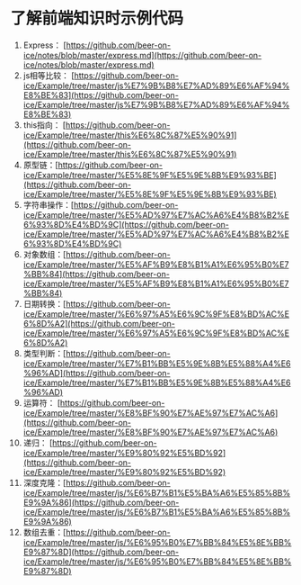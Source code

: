 # 了解前端知识时示例代码

1.	Express： [https://github.com/beer-on-ice/notes/blob/master/express.md](https://github.com/beer-on-ice/notes/blob/master/express.md)
2.	js相等比较： [https://github.com/beer-on-ice/Example/tree/master/js%E7%9B%B8%E7%AD%89%E6%AF%94%E8%BE%83](https://github.com/beer-on-ice/Example/tree/master/js%E7%9B%B8%E7%AD%89%E6%AF%94%E8%BE%83)
3.	this指向： [https://github.com/beer-on-ice/Example/tree/master/this%E6%8C%87%E5%90%91](https://github.com/beer-on-ice/Example/tree/master/this%E6%8C%87%E5%90%91)
4.	原型链：[https://github.com/beer-on-ice/Example/tree/master/%E5%8E%9F%E5%9E%8B%E9%93%BE](https://github.com/beer-on-ice/Example/tree/master/%E5%8E%9F%E5%9E%8B%E9%93%BE)
5.	字符串操作：[https://github.com/beer-on-ice/Example/tree/master/%E5%AD%97%E7%AC%A6%E4%B8%B2%E6%93%8D%E4%BD%9C](https://github.com/beer-on-ice/Example/tree/master/%E5%AD%97%E7%AC%A6%E4%B8%B2%E6%93%8D%E4%BD%9C)
6.	对象数组：[https://github.com/beer-on-ice/Example/tree/master/%E5%AF%B9%E8%B1%A1%E6%95%B0%E7%BB%84](https://github.com/beer-on-ice/Example/tree/master/%E5%AF%B9%E8%B1%A1%E6%95%B0%E7%BB%84)
7.	日期转换：[https://github.com/beer-on-ice/Example/tree/master/%E6%97%A5%E6%9C%9F%E8%BD%AC%E6%8D%A2](https://github.com/beer-on-ice/Example/tree/master/%E6%97%A5%E6%9C%9F%E8%BD%AC%E6%8D%A2)
8.	类型判断：[https://github.com/beer-on-ice/Example/tree/master/%E7%B1%BB%E5%9E%8B%E5%88%A4%E6%96%AD](https://github.com/beer-on-ice/Example/tree/master/%E7%B1%BB%E5%9E%8B%E5%88%A4%E6%96%AD)
9.	运算符： [https://github.com/beer-on-ice/Example/tree/master/%E8%BF%90%E7%AE%97%E7%AC%A6](https://github.com/beer-on-ice/Example/tree/master/%E8%BF%90%E7%AE%97%E7%AC%A6)
10.	递归： [https://github.com/beer-on-ice/Example/tree/master/%E9%80%92%E5%BD%92](https://github.com/beer-on-ice/Example/tree/master/%E9%80%92%E5%BD%92)
11.	深度克隆：[https://github.com/beer-on-ice/Example/tree/master/js/%E6%B7%B1%E5%BA%A6%E5%85%8B%E9%9A%86](https://github.com/beer-on-ice/Example/tree/master/js/%E6%B7%B1%E5%BA%A6%E5%85%8B%E9%9A%86) 
12.	数组去重：[https://github.com/beer-on-ice/Example/tree/master/js/%E6%95%B0%E7%BB%84%E5%8E%BB%E9%87%8D](https://github.com/beer-on-ice/Example/tree/master/js/%E6%95%B0%E7%BB%84%E5%8E%BB%E9%87%8D)